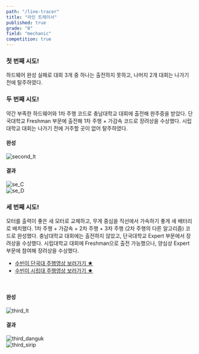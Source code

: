 ```yaml
---
path: "/line-tracer"
title: "라인 트레이서"
published: true
grade: "0"
field: "mechanic"
competition: true
---
```


<h3>첫 번째 시도!</h3>
<p>
    하드웨어 완성 실패로 대회 3개 중 하나는 출전하지 못하고, 나머지 2개 대회는 나가기 전에 탈주하였다.
</p>
<h3>두 번째 시도!</h3>
<p>
    약간 부족한 하드웨어와 1차 주행 코드로 충남대학교 대회에 출전해 완주증을 받았다.
    단국대학교 Freshman 부문에 출전해 1차 주행 + 가감속 코드로 장려상을 수상했다.
    시립대학교 대회는 나가기 전에 거주할 곳이 없어 탈주하였다.
</p>
<h4>완성</h4>
<div class="box alt">
    <div class="row gtr-50 gtr-uniform prize">
    <div class="col-12"><span class="image fit"><img src="https://github.com/ok60subin/subamzak/blob/master/src/assets/images/lt_second.jpg?raw=true" alt="second_lt"></span></div>
    </div>
        </div>
<h4>결과</h4>


<div class="box alt threeimg">
              <div class="row gtr-50 gtr-uniform imgs prize">
                <div class="col-4"><span class="image fit"><img src="https://github.com/ok60subin/subamzak/blob/master/src/assets/images/se_c.png?raw=true"  alt="se_C"></span></div>
                <div class="col-4"><span class="image fit"><img src="https://github.com/ok60subin/subamzak/blob/master/src/assets/images/se_d.png?raw=true" alt="se_D"></span></div>
              </div>
</div>

<h3>세 번째 시도!</h3>
<p>
    모터를 출력이 좋은 새 모터로 교체하고, 무게 중심을 직선에서 가속하기 좋게 새 배터리로 배치했다.
    1차 주행 + 가감속 + 2차 주행 + 3차 주행 (2차 주행의 다른 알고리즘) 코드로 완성했다.
    충남대학교 대회에는 출전하지 않았고, 단국대학교 Expert 부문에서 장려상을 수상했다.
    시립대학교 대회에 Freshman으로 출전 가능했으나, 양심상 Expert 부문에 참여해 장려상을 수상했다. 
    <br/>
    <div style="textAlign:right; display:'block;">
    <div class="row">
    <div class="col-6 col-12-medium"></div>
        <div class="col-6 col-12-medium">
            <ul class="actions stacked">
            <li>
            <a href="javascript:window.open('https://www.youtube.com/watch?v=NRmuj_KNjYQ&list=PL9E7UTwfgnXV_xkbtL9u22o7s-qRl5rPe&index=11','DANGUK','')" class="button fit">수빈이 단국대 주행영상 보러가기 ★</a>
            </li>
            <li>
            <a href="javascript:window.open('https://www.youtube.com/watch?v=Euk7J_Nyr_M','SIRIP','')" class="button primary fit">수빈이 시립대 주행영상 보러가기 ★</a>
            </li>
            </ul>
        </div>
    </div>
    </div>
    <br/>
</p>
<h4>완성</h4>
<div class="box alt">
    <div class="row gtr-50 gtr-uniform prize">
    <div class="col-12"><span class="image fit"> <img src="https://github.com/ok60subin/subamzak/blob/master/src/assets/images/lt_third.jpg?raw=true" alt="third_lt"></span></div>
    </div>
</div>
<h4>결과</h4>

<div class="box alt threeimg">
              <div class="row gtr-50 gtr-uniform imgs prize">
                <div class="col-4"><span class="image fit"><img src="https://github.com/ok60subin/subamzak/blob/master/src/assets/images/th_d.png?raw=true"  alt="third_danguk"></span></div>
                <div class="col-4"><span class="image fit"><img src="https://github.com/ok60subin/subamzak/blob/master/src/assets/images/th_s.png?raw=true" alt="third_sirip"></span></div>
              </div>
</div>

